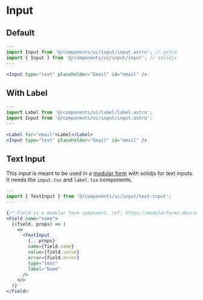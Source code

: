 # Input

## Default

```jsx
---
import Input from '@/components/ui/input/input.astro'; // astro
import { Input } from '@/components/ui/input/input'; // solidjs
---

<Input type="text" placeholder="Email" id="email" />
```

## With Label

```jsx
---
import Label from '@/components/ui/label/label.astro';
import Input from '@/components/ui/input/input.astro';
---

<Label for="email">Label</Label>
<Input type="text" placeholder="Email" id="email" />
```

## Text Input

This input is meant to be used in a [modular form](https://modularforms.dev/) with solidjs for text inputs.  
It needs the `input.tsx` and `label.tsx` components.

```jsx
---
import { TextInput } from '@/components/ui/input/text-input';
---

{/* Field is a modular form component. ref: https://modularforms.dev/solid/guides/add-fields-to-form */}
<Field name="name">
  {(field, props) => (
    <>
      <TextInput
        {...props}
        name={field.name}
        value={field.value}
        error={field.error}
        type="text"
        label="Name"
      />
    </>
  )}
</Field>
```
